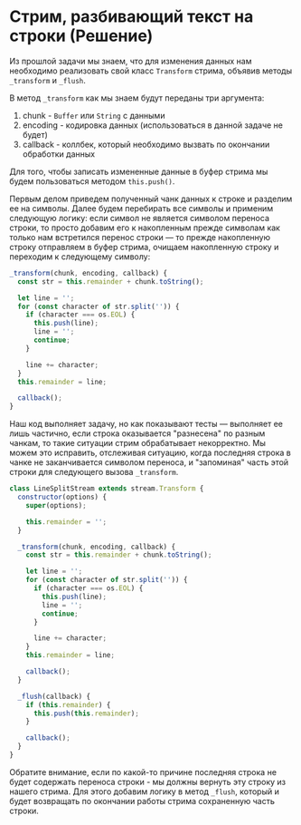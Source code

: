 # Стрим, разбивающий текст на строки (Решение)

Из прошлой задачи мы знаем, что для изменения данных нам необходимо реализовать свой класс 
`Transform` стрима, объявив методы `_transform` и `_flush`.

В метод `_transform` как мы знаем будут переданы три аргумента:
1. chunk - `Buffer` или `String` с данными
2. encoding - кодировка данных (использоваться в данной задаче не будет)
3. callback - коллбек, который необходимо вызвать по окончании обработки данных

Для того, чтобы записать измененные данные в буфер стрима мы будем пользоваться методом 
`this.push()`.

Первым делом приведем полученный чанк данных к строке и разделим ее на символы. Далее будем перебирать все символы и 
применим следующую логику: 
если символ не является символом переноса строки, то просто добавим его к накопленным прежде символам
как только нам встретился перенос строки — то прежде накопленную строку отправляем в буфер стрима, очищаем накопленную 
строку и переходим к следующему символу:

```js
_transform(chunk, encoding, callback) {
  const str = this.remainder + chunk.toString();

  let line = '';
  for (const character of str.split('')) {
    if (character === os.EOL) {
      this.push(line);
      line = '';
      continue;
    }

    line += character;
  }
  this.remainder = line;

  callback();
}
```

Наш код выполняет задачу, но как показывают тесты — выполняет ее лишь частично, если строка 
оказывается "разнесена" по разным чанкам, то такие ситуации стрим обрабатывает некорректно. Мы можем
это исправить, отслеживая ситуацию, когда последняя строка в чанке не заканчивается символом 
переноса, и "запоминая" часть этой строки для следующего вызова `_transform`.

```js
class LineSplitStream extends stream.Transform {
  constructor(options) {
    super(options);

    this.remainder = '';
  }

  _transform(chunk, encoding, callback) {
    const str = this.remainder + chunk.toString();

    let line = '';
    for (const character of str.split('')) {
      if (character === os.EOL) {
        this.push(line);
        line = '';
        continue;
      }

      line += character;
    }
    this.remainder = line;

    callback();
  }

  _flush(callback) {
    if (this.remainder) {
      this.push(this.remainder);
    }

    callback();
  }
}
```

Обратите внимание, если по какой-то причине последняя строка не будет содержать переноса строки -
мы должны вернуть эту строку из нашего стрима. Для этого добавим логику в метод `_flush`, который
и будет возвращать по окончании работы стрима сохраненную часть строки.   
